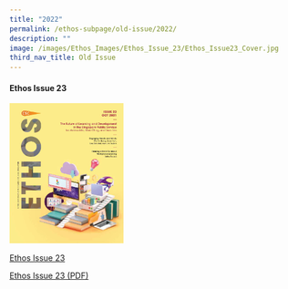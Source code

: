 ```yaml
---
title: "2022"
permalink: /ethos-subpage/old-issue/2022/
description: ""
image: /images/Ethos_Images/Ethos_Issue_23/Ethos_Issue23_Cover.jpg
third_nav_title: Old Issue
---
```

<style>
#ethos23 img
{
 width:200px;
}
	
#ethos24 p
{
 margin-left:110px;
}	
	
.grid-container {
  display: grid;
  grid-template-columns: auto auto auto auto;
  gap: 30px;
  padding: 10px;
}
	
.grid-container > div 
	{
  background-color: rgba(255, 255, 255, 0.8);
}
	
</style>


	
<div id="ethos23">
<h4> Ethos Issue 23</h4>
<img src="/images/Ethos_Images/Ethos_Issue_23/Ethos_Issue23_Cover.jpg"><br>
	<a href="#"><p>Ethos Issue 23</p></a>
	<a href="#"><p>Ethos Issue 23 (PDF)</p></a>
</div>